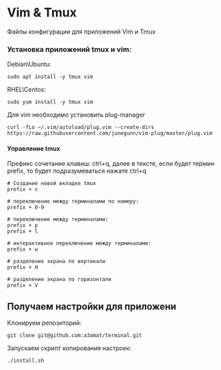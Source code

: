 # Vim & Tmux
Файлы конфигурации для приложений Vim и Tmux

### Установка приложений tmux и vim:
Debian\Ubuntu:
```
sudo apt install -y tmux vim
```
RHEL\Centos:
```
sudo yum install -y tmux vim
```
Для vim необходимо установить plug-manager
```
curl -fLo ~/.vim/autoload/plug.vim --create-dirs https://raw.githubusercontent.com/junegunn/vim-plug/master/plug.vim
```

#### Управление tmux
Префикс сочетание клавиш: ctrl+q, далее в тексте, если будет термин prefix, то будет подразумеваться нажате ctrl+q
```
# Создание новой вкладке tmux
prefix + c

# переключение между терминалами по номеру:
prefix + 0-9

# переключение между терминалами:
prefix + p
prefix + l

# интерактивное переключение между терминалами:
prefix + w

# разделение экрана по вертикали
prefix + H

# разделение экрана по горизонтали
prefix + V
```

## Получаем настройки для приложени
Клонируем репозиторий:
```
git clone git@github.com:a3amat/terminal.git
```
Запускаем скрипт копирования настроек:
```
./install.sh
```

